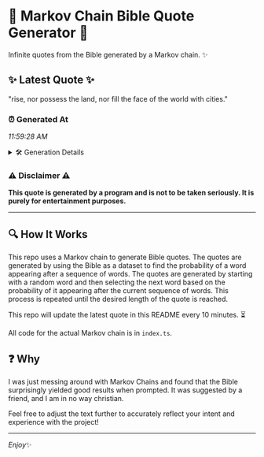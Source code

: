 # 📖 Markov Chain Bible Quote Generator 📖

Infinite quotes from the Bible generated by a Markov chain. ✨

## ✨ Latest Quote ✨
"rise, nor possess the land, nor fill the face of the world with cities."

### ⏰ Generated At
*11:59:28 AM*

<details>
    <summary>🛠️ Generation Details</summary>
    <p>
        <strong>🌱 Seed:</strong> rise,<br>
        <strong>🔄 Iterations:</strong> 13<br>
        <strong>📜 Context History:</strong><br>[ rise, ]: nor<br>[ rise,, nor ]: possess<br>[ rise,, nor, possess ]: the<br>[ rise,, nor, possess, the ]: land,<br>[ rise,, nor, possess, the, land, ]: nor<br>[ rise,, nor, possess, the, land,, nor ]: fill<br>[ nor, possess, the, land,, nor, fill ]: the<br>[ possess, the, land,, nor, fill, the ]: face<br>[ the, land,, nor, fill, the, face ]: of<br>[ land,, nor, fill, the, face, of ]: the<br>[ nor, fill, the, face, of, the ]: world<br>[ fill, the, face, of, the, world ]: with<br>[ the, face, of, the, world, with ]: cities.<br>
    </p>
</details>

### ⚠️ Disclaimer ⚠️
**This quote is generated by a program and is not to be taken seriously. It is purely for entertainment purposes.**

---

## 🔍 How It Works

This repo uses a Markov chain to generate Bible quotes. The quotes are generated by using the Bible as a dataset to find the probability of a word appearing after a sequence of words. The quotes are generated by starting with a random word and then selecting the next word based on the probability of it appearing after the current sequence of words. This process is repeated until the desired length of the quote is reached.

This repo will update the latest quote in this README every 10 minutes. ⏳

All code for the actual Markov chain is in `index.ts`.

## ❓ Why

I was just messing around with Markov Chains and found that the Bible surprisingly yielded good results when prompted. 
It was suggested by a friend, and I am in no way christian.

Feel free to adjust the text further to accurately reflect your intent and experience with the project!

---

*Enjoy*✨
